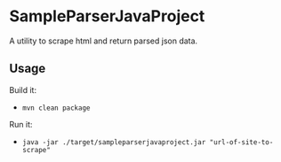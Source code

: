 # SampleParserJavaProject

A utility to scrape html and return parsed json data.

## Usage

Build it:

- ```mvn clean package```

Run it:
- ```java -jar ./target/sampleparserjavaproject.jar "url-of-site-to-scrape"```

